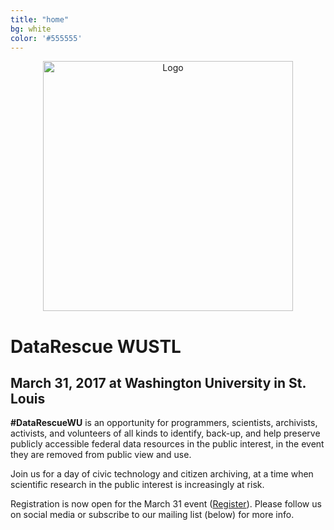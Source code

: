 ```yaml
---
title: "home"
bg: white     
color: '#555555'  
---
```


<div class="row" align="center">
  <img src={{site-url}}"/img/logo-white.jpg" alt="Logo" class="img-responsive" style="height:400px;"/>
 </div>

# DataRescue WUSTL

## March 31, 2017 at Washington University in St. Louis

**\#DataRescueWU** is an opportunity for programmers, scientists, archivists, activists, and volunteers of all kinds to identify, back-up, and help preserve publicly accessible federal data resources in the public interest, in the event they are removed from public view and use. 

Join us for a day of civic technology and citizen archiving, at a time when scientific research in the public interest is increasingly at risk.

Registration is now open for the March 31 event ([Register](http://datarescuesfbay.org/img/DataRescueSFBay.pdf)). Please follow us on social media or subscribe to our mailing list (below) for more info.
